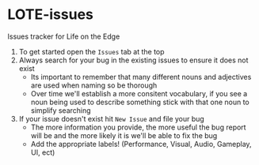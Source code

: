 # LOTE-issues
Issues tracker for Life on the Edge

1. To get started open the `Issues` tab at the top
2. Always search for your bug in the existing issues to ensure it does not exist
    - Its important to remember that many different nouns and adjectives are used when naming so be thorough 
    - Over time we'll establish a more consitent vocabulary, if you see a noun being used to describe something
    stick with that one noun to simplify searching
3. If your issue doesn't exist hit `New Issue` and file your bug
    - The more information you provide, the more useful the bug report will be and the more likely it is we'll be able to fix the bug
    - Add the appropriate labels! (Performance, Visual, Audio, Gameplay, UI, ect)
